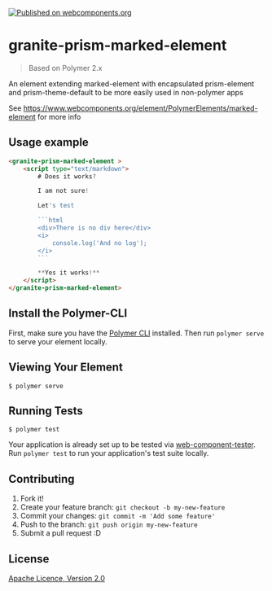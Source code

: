 [![Published on webcomponents.org](https://img.shields.io/badge/webcomponents.org-published-blue.svg)](https://www.webcomponents.org/element/LostInBrittany/granite-prism-marked-element)


# granite-prism-marked-element

> Based on Polymer 2.x

An element extending marked-element with encapsulated prism-element and prism-theme-default to be more easily used in non-polymer apps

See https://www.webcomponents.org/element/PolymerElements/marked-element for more info

## Usage example

<!---
```
<custom-element-demo>
  <template>
    <script src="../webcomponentsjs/webcomponents-lite.js"></script>
    <link rel="import" href="../polymer/polymer.html">
    <link rel="import" href="granite-prism-marked-element.html">
    <next-code-block></next-code-block>
  </template>
</custom-element-demo>
```
-->
```html
<granite-prism-marked-element >
    <script type="text/markdown">
        # Does it works?

        I am not sure! 

        Let's test

        ```html
        <div>There is no div here</div>
        <i>
            console.log('And no log');
        </i>
        ```

        **Yes it works!**
    </script>
</granite-prism-marked-element>
```


## Install the Polymer-CLI

First, make sure you have the [Polymer CLI](https://www.npmjs.com/package/polymer-cli) installed. Then run `polymer serve` to serve your element locally.

## Viewing Your Element

```
$ polymer serve
```

## Running Tests

```
$ polymer test
```

Your application is already set up to be tested via [web-component-tester](https://github.com/Polymer/web-component-tester). Run `polymer test` to run your application's test suite locally.



## Contributing

1. Fork it!
2. Create your feature branch: `git checkout -b my-new-feature`
3. Commit your changes: `git commit -m 'Add some feature'`
4. Push to the branch: `git push origin my-new-feature`
5. Submit a pull request :D

## License

[Apache Licence, Version 2.0](https://opensource.org/licenses/Apache-2.0)
